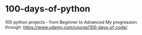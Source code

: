 # 100-days-of-python

100 python projects - from Beginner to Advanced
My progression through: https://www.udemy.com/course/100-days-of-code/
